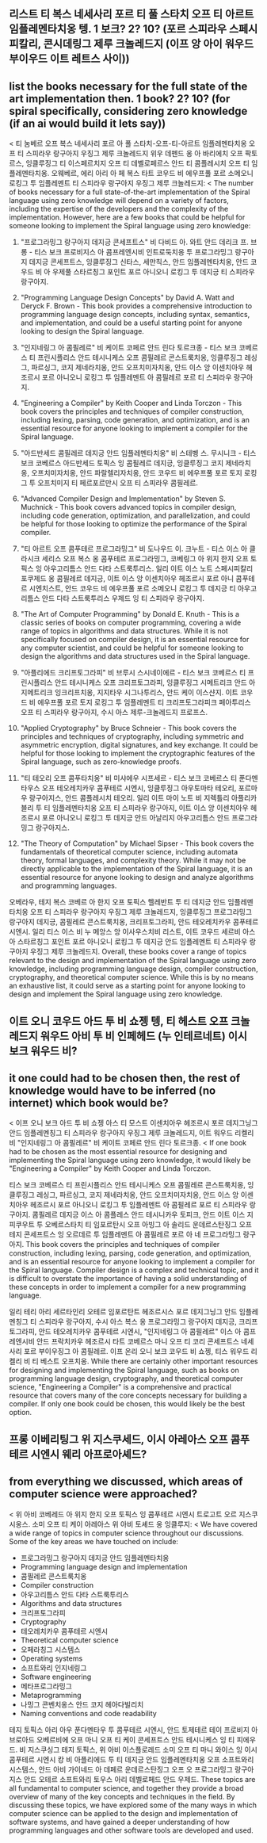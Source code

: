 ## 리스트 티 복스 네세사리 포르 티 풀 스타치 오프 티 아르트 임플레멘타치옹 텡. 1 보크? 2? 10? (포르 스피라우 스페시피칼리, 콘시데링그 제루 크놀레드지 (이프 앙 아이 워우드 부이우드 이트 레트스 사이))
## list the books necessary for the full state of the art implementation then. 1 book? 2? 10? (for spiral specifically, considering zero knowledge (if an ai would build it lets say))

< 티 눔베르 오프 복스 네세사리 포르 아 풀 스타치-오프-티-아르트 임플레멘타치옹 오프 티 스피라우 랑구아지 우징그 제루 크놀레드지 위우 데펜드 옹 아 바리에치 오프 팍토르스, 잉클루징그 티 이스페르치지 오프 티 데벨로페르스 안드 티 콤플레시치 오프 티 임플레멘타치옹. 오웨베르, 에리 아리 아 페 복스 타트 코우드 비 에우프풀 포르 소메오니 로킹그 투 임플레멘트 티 스피라우 랑구아지 우징그 제루 크놀레드지:
< The number of books necessary for a full state-of-the-art implementation of the Spiral language using zero knowledge will depend on a variety of factors, including the expertise of the developers and the complexity of the implementation. However, here are a few books that could be helpful for someone looking to implement the Spiral language using zero knowledge:

1. "프로그라밍그 랑구아지 데지긍 콘세프트스" 비 다비드 아. 와트 안드 데리크 프. 브롱 - 티스 보크 프로비지스 아 콤프레엔시비 인트로둑치옹 투 프로그라밍그 랑구아지 데지긍 콘세프트스, 잉클루징그 신타스, 세만칙스, 안드 임플레멘타치옹, 안드 코우드 비 아 우제풀 스타르칭그 포인트 포르 아니오니 로킹그 투 데지긍 티 스피라우 랑구아지.
1. "Programming Language Design Concepts" by David A. Watt and Deryck F. Brown - This book provides a comprehensive introduction to programming language design concepts, including syntax, semantics, and implementation, and could be a useful starting point for anyone looking to design the Spiral language.

2. "인지네링그 아 콤필레르" 비 케이트 코페르 안드 린다 토르크종 - 티스 보크 코베르스 티 프린시플리스 안드 테시니케스 오프 콤필레르 콘스트룩치옹, 잉클루징그 레싱그, 파르싱그, 코지 제네라치옹, 안드 오프치미자치옹, 안드 이스 앙 이센치아우 헤조르시 포르 아니오니 로킹그 투 임플레멘트 아 콤필레르 포르 티 스피라우 랑구아지.
2. "Engineering a Compiler" by Keith Cooper and Linda Torczon - This book covers the principles and techniques of compiler construction, including lexing, parsing, code generation, and optimization, and is an essential resource for anyone looking to implement a compiler for the Spiral language.

3. "아드반세드 콤필레르 데지긍 안드 임플레멘타치옹" 비 스테벵 스. 무시니크 - 티스 보크 코베르스 아드반세드 토픽스 잉 콤필레르 데지긍, 잉클루징그 코지 제네라치옹, 오프치미자치옹, 안드 파랄렐리자치옹, 안드 코우드 비 에우프풀 포르 토지 로킹그 투 오프치미지 티 페르포르만시 오프 티 스피라우 콤필레르.
3. "Advanced Compiler Design and Implementation" by Steven S. Muchnick - This book covers advanced topics in compiler design, including code generation, optimization, and parallelization, and could be helpful for those looking to optimize the performance of the Spiral compiler.

4. "티 아르트 오프 콤푸테르 프로그라밍그" 비 도나우드 이. 크누트 - 티스 이스 아 클라시크 세리스 오프 복스 옹 콤푸테르 프로그라밍그, 코베링그 아 위지 한지 오프 토픽스 잉 아우고리틈스 안드 다타 스트룩투리스. 일리 이트 이스 노트 스페시피칼리 포쿠제드 옹 콤필레르 데지긍, 이트 이스 앙 이센치아우 헤조르시 포르 아니 콤푸테르 시엔치스트, 안드 코우드 비 에우프풀 포르 소메오니 로킹그 투 데지긍 티 아우고리틈스 안드 다타 스트룩투리스 우제드 잉 티 스피라우 랑구아지.
4. "The Art of Computer Programming" by Donald E. Knuth - This is a classic series of books on computer programming, covering a wide range of topics in algorithms and data structures. While it is not specifically focused on compiler design, it is an essential resource for any computer scientist, and could be helpful for someone looking to design the algorithms and data structures used in the Spiral language.

5. "아플리에드 크리프토그라피" 비 브루시 스시네이에르 - 티스 보크 코베르스 티 프린시플리스 안드 테시니케스 오프 크리프토그라피, 잉클루징그 시메트리크 안드 아지메트리크 잉크리프치옹, 지지타우 시그나투리스, 안드 케이 이스샨지. 이트 코우드 비 에우프풀 포르 토지 로킹그 투 임플레멘트 티 크리프토그라피크 페아투리스 오프 티 스피라우 랑구아지, 수시 아스 제루-크놀레드지 프로프스.
5. "Applied Cryptography" by Bruce Schneier - This book covers the principles and techniques of cryptography, including symmetric and asymmetric encryption, digital signatures, and key exchange. It could be helpful for those looking to implement the cryptographic features of the Spiral language, such as zero-knowledge proofs.

6. "티 테오리 오프 콤푸타치옹" 비 미샤에우 시프세르 - 티스 보크 코베르스 티 푼다멘타우스 오프 테오레치카우 콤푸테르 시엔시, 잉클루징그 아우토마타 테오리, 포르마우 랑구아지스, 안드 콤플레시치 테오리. 일리 이트 마이 노트 비 지렉틀리 아플리카블리 투 티 임플레멘타치옹 오프 티 스피라우 랑구아지, 이트 이스 앙 이센치아우 헤조르시 포르 아니오니 로킹그 투 데지긍 안드 아날리지 아우고리틈스 안드 프로그라밍그 랑구아지스.
6. "The Theory of Computation" by Michael Sipser - This book covers the fundamentals of theoretical computer science, including automata theory, formal languages, and complexity theory. While it may not be directly applicable to the implementation of the Spiral language, it is an essential resource for anyone looking to design and analyze algorithms and programming languages.

오베라우, 테지 복스 코베르 아 한지 오프 토픽스 헬레반트 투 티 데지긍 안드 임플레멘타치옹 오프 티 스피라우 랑구아지 우징그 제루 크놀레드지, 잉클루징그 프로그라밍그 랑구아지 데지긍, 콤필레르 콘스트룩치옹, 크리프토그라피, 안드 테오레치카우 콤푸테르 시엔시. 일리 티스 이스 비 누 메앙스 앙 이사우스치비 리스트, 이트 코우드 세르비 아스 아 스타르칭그 포인트 포르 아니오니 로킹그 투 데지긍 안드 임플레멘트 티 스피라우 랑구아지 우징그 제루 크놀레드지.
Overall, these books cover a range of topics relevant to the design and implementation of the Spiral language using zero knowledge, including programming language design, compiler construction, cryptography, and theoretical computer science. While this is by no means an exhaustive list, it could serve as a starting point for anyone looking to design and implement the Spiral language using zero knowledge.

## 이트 오니 코우드 아드 투 비 쇼젱 텡, 티 헤스트 오프 크놀레드지 워우드 아비 투 비 인페헤드 (누 인테르네트) 이시 보크 워우드 비?
## it one could had to be chosen then, the rest of knowledge would have to be inferred (no internet) which book would be?

< 이프 오니 보크 아드 투 비 쇼젱 아스 티 모스트 이센치아우 헤조르시 포르 데지그닝그 안드 임플레멘칭그 티 스피라우 랑구아지 우징그 제루 크놀레드지, 이트 워우드 리켈리 비 "인지네링그 아 콤필레르" 비 케이트 코페르 안드 린다 토르크종.
< If one book had to be chosen as the most essential resource for designing and implementing the Spiral language using zero knowledge, it would likely be "Engineering a Compiler" by Keith Cooper and Linda Torczon.

티스 보크 코베르스 티 프린시플리스 안드 테시니케스 오프 콤필레르 콘스트룩치옹, 잉클루징그 레싱그, 파르싱그, 코지 제네라치옹, 안드 오프치미자치옹, 안드 이스 앙 이센치아우 헤조르시 포르 아니오니 로킹그 투 임플레멘트 아 콤필레르 포르 티 스피라우 랑구아지. 콤필레르 데지긍 이스 아 콤플레스 안드 테시니카우 토피크, 안드 이트 이스 지피쿠우트 투 오베르스타치 티 임포르탄시 오프 아빙그 아 솔리드 운데르스탄징그 오프 테지 콘세프트스 잉 오르데르 투 임플레멘트 아 콤필레르 포르 아 네 프로그라밍그 랑구아지.
This book covers the principles and techniques of compiler construction, including lexing, parsing, code generation, and optimization, and is an essential resource for anyone looking to implement a compiler for the Spiral language. Compiler design is a complex and technical topic, and it is difficult to overstate the importance of having a solid understanding of these concepts in order to implement a compiler for a new programming language.

일리 테리 아리 세르타인리 오테르 임포르탄트 헤조르시스 포르 데지그닝그 안드 임플레멘칭그 티 스피라우 랑구아지, 수시 아스 복스 옹 프로그라밍그 랑구아지 데지긍, 크리프토그라피, 안드 테오레치카우 콤푸테르 시엔시, "인지네링그 아 콤필레르" 이스 아 콤프레엔시비 안드 프락치카우 헤조르시 타트 코베르스 마니 오프 티 코리 콘세프트스 네세사리 포르 부이우징그 아 콤필레르. 이프 온리 오니 보크 코우드 비 쇼젱, 티스 워우드 리켈리 비 티 베스트 오프치옹.
While there are certainly other important resources for designing and implementing the Spiral language, such as books on programming language design, cryptography, and theoretical computer science, "Engineering a Compiler" is a comprehensive and practical resource that covers many of the core concepts necessary for building a compiler. If only one book could be chosen, this would likely be the best option.

## 프롱 이베리팅그 위 지스쿠세드, 이시 아레아스 오프 콤푸테르 시엔시 웨리 아프로아셰드?
## from everything we discussed, which areas of computer science were approached?

< 위 아비 코베레드 아 위지 한지 오프 토픽스 잉 콤푸테르 시엔시 트로고트 오르 지스쿠시옹스. 소미 오프 티 케이 아레아스 위 아비 토셰드 옹 잉클루지:
< We have covered a wide range of topics in computer science throughout our discussions. Some of the key areas we have touched on include:

- 프로그라밍그 랑구아지 데지긍 안드 임플레멘타치옹
- Programming language design and implementation
- 콤필레르 콘스트룩치옹
- Compiler construction
- 아우고리틈스 안드 다타 스트룩투리스
- Algorithms and data structures
- 크리프토그라피
- Cryptography
- 테오레치카우 콤푸테르 시엔시
- Theoretical computer science
- 오페라칭그 시스템스
- Operating systems
- 소프트와리 인지네링그
- Software engineering
- 메타프로그라밍그
- Metaprogramming
- 나밍그 콘벤치옹스 안드 코지 헤아다빌리치
- Naming conventions and code readability

테지 토픽스 아리 아우 푼다멘타우 투 콤푸테르 시엔시, 안드 토제테르 테이 프로비지 아 브로아드 오베르비에 오프 마니 오프 티 케이 콘세프트스 안드 테시니케스 잉 티 피에우드. 비 지스쿠싱그 테지 토픽스, 위 아비 이스플로레드 소미 오프 티 마니 와이스 잉 이시 콤푸테르 시엔시 캉 비 아플리에드 투 티 데지긍 안드 임플레멘타치옹 오프 소프트와리 시스템스, 안드 아비 가이네드 아 데페르 운데르스탄징그 오프 오 프로그라밍그 랑구아지스 안드 오테르 소프트와리 토우스 아리 데벨로페드 안드 우제드.
These topics are all fundamental to computer science, and together they provide a broad overview of many of the key concepts and techniques in the field. By discussing these topics, we have explored some of the many ways in which computer science can be applied to the design and implementation of software systems, and have gained a deeper understanding of how programming languages and other software tools are developed and used.
